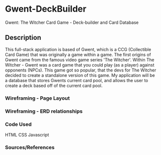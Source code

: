 # Gwent-DeckBuilder
Gwent: The Witcher Card Game - Deck-builder and Card Database

## Description
This full-stack application is based of Gwent, which is a CCG (Collectible Card Game) that was originally a game within a game. The first origins of Gwent came from the famous video game series 'The Witcher'. Within The Witcher - Gwent was a card game that you could play (as a player) against opponents (NPCs). This game got so popular, that the devs for The Witcher decided to create a standalone version of this game. My application will be a database that stores Gwents current card pool, and allows the user to create a deck based off of the current card pool.

### Wireframing - Page Layout

### Wireframing - ERD relationships


### Code Used
HTML
CSS
Javascript

### Sources/References
